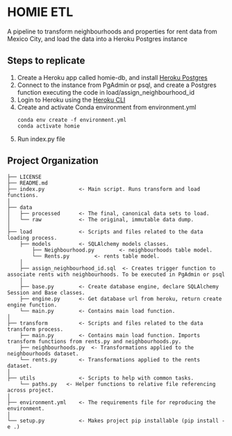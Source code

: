 # HOMIE ETL

A pipeline to transform neighbourhoods and properties for rent data from Mexico City, and load the data into
a Heroku Postgres instance

## Steps to replicate

1. Create a Heroku app called homie-db, and install [Heroku Postgres](https://www.heroku.com/postgres)
2. Connect to the instance from PgAdmin or psql, and create a Postgres function executing the code in load/assign_neighbourhood_id
3. Login to Heroku using the [Heroku CLI](https://devcenter.heroku.com/articles/heroku-cli)
4. Create and activate Conda environment from environment.yml
   ```
   conda env create -f environment.yml
   conda activate homie
   ```
5. Run index.py file

## Project Organization

    ├── LICENSE
    ├── README.md
    ├── index.py           <- Main script. Runs transform and load functions.
    │
    ├── data
    │   ├── processed      <- The final, canonical data sets to load.
    │   └── raw            <- The original, immutable data dump.
    │
    ├── load               <- Scripts and files related to the data loading process.
        ├── models         <- SQLAlchemy models classes.
            ├── Neighbourhood.py        <- neighbourhoods table model.
            └── Rents.py        <- rents table model.
        │
        ├── assign_neighbourhood_id.sql  <- Creates trigger function to associate rents with neighbourhoods. To be executed in PgAdmin or psql
        │
        ├── base.py        <- Create database engine, declare SQLAlchemy Session and Base classes.
        ├── engine.py      <- Get database url from heroku, return create engine function.
        └── main.py        <- Contains main load function.
    │
    ├── transform          <- Scripts and files related to the data transform process.
        ├── main.py        <- Contains main load function. Imports transform functions from rents.py and neighbourhoods.py.
        ├── neighbourhoods.py  <- Transformations applied to the neighbourhoods dataset.
        └── rents.py       <- Transformations applied to the rents dataset.
    │
    ├── utils              <- Scripts to help with common tasks.
        └── paths.py   <- Helper functions to relative file referencing across project.
    │
    ├── environment.yml    <- The requirements file for reproducing the environment.
    │
    └── setup.py           <- Makes project pip installable (pip install -e .)
